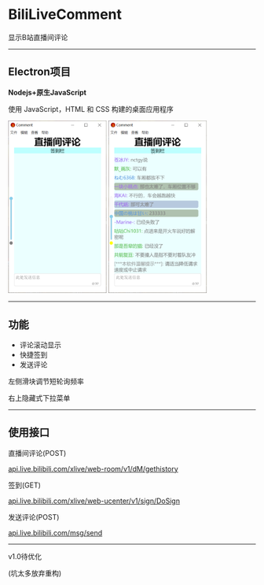 <h1>BiliLiveComment</h1>
<p>显示B站直播间评论</p>
<hr>
<h2>Electron项目</h2>
<p><strong>Nodejs+原生JavaScript</strong></p>
<p>使用 JavaScript，HTML 和 CSS 构建的桌面应用程序</p>
<img title='示例图1' src= 'REDME.png\example1.png' width="200px"></img>
<img title='示例图2' src= 'REDME.png\example2.png' width="200px"></img>
<hr>
<h2>功能</h2>
<ul>
    <li>评论滚动显示</li>
    <li>快捷签到</li>
    <li>发送评论</li>
</ul>
<p>左侧滑块调节短轮询频率</p>
<p>右上隐藏式下拉菜单</p>
<hr>
<h2>使用接口</h2>
<p>直播间评论(POST)</p> 
<a title='直播间评论' href="https://api.live.bilibili.com/xlive/web-room/v1/dM/gethistory">api.live.bilibili.com/xlive/web-room/v1/dM/gethistory</a>
<p>签到(GET)</p>
<a title='签到' href="https://api.live.bilibili.com/xlive/web-ucenter/v1/sign/DoSign">api.live.bilibili.com/xlive/web-ucenter/v1/sign/DoSign</a>
<p>发送评论(POST)</p>
<a title='发送评论' href="https://api.live.bilibili.com/msg/send">api.live.bilibili.com/msg/send</a>
<hr>
<p>v1.0待优化</p>
<p>(坑太多放弃重构)</p>